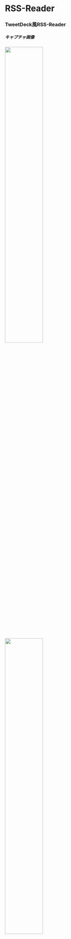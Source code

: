# RSS-Reader

### TweetDeck風RSS-Reader

##### キャプチャ画像

<img src="https://raw.github.com/zonbitamago/rss-reader/images/App_capture.png" width="50%"/>

<img src="https://raw.github.com/zonbitamago/rss-reader/images/App_loading_capture.png" width="50%"/>

<img src="https://raw.github.com/zonbitamago/rss-reader/images/App_rssList_capture.png" width="50%"/>
